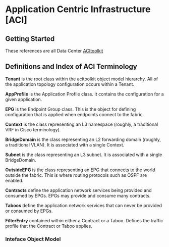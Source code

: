 # Application Centric Infrastructure [ACI]

## Getting Started

These references are all Data Center [ACItoolkit](https://acitoolkit.readthedocs.io/en/latest/objectmodel.html)

## Definitions and Index of ACI Terminology

__Tenant__ is the root class within the acitoolkit object model hierarchy. All of the application topology configuration occurs within a Tenant.

__AppProfile__ is the Application Profile class. It contains the configuration for a given application.

__EPG__ is the Endpoint Group class. This is the object for defining configuration that is applied when endpoints connect to the fabric.

__Context__ is the class representing an L3 namespace (roughly, a traditional VRF in Cisco terminology).

__BridgeDomain__ is the class representing an L2 forwarding domain (roughly, a traditional VLAN). It is associated with a single Context.

__Subnet__ is the class representing an L3 subnet. It is associated with a single BridgeDomain.

__OutsideEPG__ is the class representing an EPG that connects to the world outside the fabric. This is where routing protocols such as OSPF are enabled.

__Contracts__ define the application network services being provided and consumed by EPGs. EPGs may provide and consume many contracts.

__Taboos__ define the application network services that can never be provided or consumed by EPGs.

__FilterEntry__ contained within either a Contract or a Taboo. Defines the traffic profile that the Contract or Taboo applies.

### Inteface Object Model

